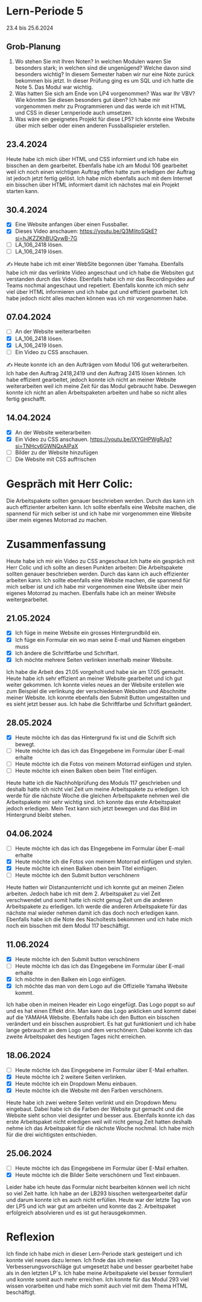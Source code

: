 # Lern-Periode 5

23.4 bis 25.6.2024

## Grob-Planung

1. Wo stehen Sie mit Ihren Noten? In welchen Modulen waren Sie besonders stark; in welchen sind die ungenügend? Welche davon sind besonders wichtig? In diesem Semester haben wir nur eine Note zurück bekommen bis jetzt. In dieser Prüfung ging es um SQL und ich hatte die Note 5. Das Modul war wichtig.
2. Was hatten Sie sich am Ende von LP4 vorgenommen? Was war Ihr VBV? Wie könnten Sie diesen besonders gut üben? Ich habe mir vorgenommen mehr zu Programmieren und das werde ich mit HTML und CSS in dieser Lernperiode auch umsetzen.
3. Was wäre ein geeignetes Projekt für diese LP5? Ich könnte eine Website über mich selber oder einen anderen Fussballspieler erstellen.

## 23.4.2024

Heute habe ich mich über HTML und CSS informiert und ich habe ein bisschen an dem gearbeitet. Ebenfalls habe ich am Modul 106 gearbeitet weil ich noch einen wichtigen Auftrag offen hatte zum erledigen der Auftrag ist jedoch jetzt fertig gelöst. Ich habe mich ebenfalls auch mit dem Internet ein bisschen über HTML informiert damit ich nächstes mal ein Projekt starten kann.

## 30.4.2024

- [X] Eine Website anfangen über einen Fussballer.
- [X] Dieses Video anschauen: https://youtu.be/Q3MIitoSQkE?si=hJKZZKhBUQywB-7G
- [ ] LA_106_2418 lösen.
- [ ] LA_106_2419 lösen.

✍️ Heute habe ich mit einer WebSite begonnen über Yamaha. Ebenfalls habe ich mir das verlinkte Video angeschaut und ich habe die Websiten gut verstanden durch das Video. Ebenfalls habe ich mir das Recordingvideo auf Teams nochmal angeschaut und repetiert. Ebenfalls konnte ich mich sehr viel über HTML informieren und ich habe gut und effizient gearbeitet. Ich habe jedoch nicht alles machen können was ich mir vorgenommen habe. 

## 07.04.2024

- [ ] An der Website weiterarbeiten
- [X] LA_106_2418 lösen.
- [X] LA_106_2419 lösen.
- [ ] Ein Video zu CSS anschauen.

✍️ Heute konnte ich an den Aufträgen vom Modul 106 gut weiterarbeiten. Ich habe den Auftrag 2418,2419 und den Auftrag 2415 lösen können. Ich habe effizient gearbeitet, jedoch konnte ich nicht an meiner Website weiterarbeiten weil ich meine Zeit für das Modul gebraucht habe. Deswegen konnte ich nicht an allen Arbeitspaketen arbeiten und habe so nicht alles fertig geschafft. 

## 14.04.2024

- [X] An der Website weiterarbeiten
- [X] Ein Video zu CSS anschauen. https://youtu.be/lXYGHPWgRJg?si=TNHcv6GWNQxAIPaX
- [ ] Bilder zu der Website hinzufügen
- [ ] Die Website mit CSS auffrischen

# Gespräch mit Herr Colic:
Die Arbeitspakete sollten genauer beschrieben werden. Durch das kann ich auch effizienter arbeiten kann. Ich sollte ebenfalls eine Website machen, die spannend für mich selber ist und ich habe mir vorgenommen eine Website über mein eigenes Motorrad zu machen.

# Zusammenfassung
Heute habe ich mir ein Video zu CSS angeschaut.Ich hatte ein gespräch mit Herr Colic und ich sollte an diesen Punkten arbeiten: Die Arbeitspakete sollten genauer beschrieben werden. Durch das kann ich auch effizienter arbeiten kann. Ich sollte ebenfalls eine Website machen, die spannend für mich selber ist und ich habe mir vorgenommen eine Website über mein eigenes Motorrad zu machen.
Ebenfalls habe ich an meiner Website weitergearbeitet.

## 21.05.2024

- [X] Ich füge in meine Website ein grosses Hintergrundbild ein.
- [X] Ich füge ein Formular ein wo man seine E-mail und Namen eingeben muss
- [X] Ich ändere die Schriftfarbe und Schriftart.
- [X] Ich möchte mehrere Seiten verlinken innerhalb meiner Website.

Ich habe die Arbeit des 21.05 vorgeholt und habe sie am 17.05 gemacht. Heute habe ich sehr effizient an meiner Website gearbeitet und ich gut weiter gekommen. Ich konnte vieles neues an der Website erstellen wie zum Beispiel die verlinkung der verschiedenen Websiten und Abschnitte meiner Website. Ich konnte ebenfalls den Submit Button umgestallten und es sieht jetzt besser aus. Ich habe die Schriftfarbe und Schriftart geändert.

## 28.05.2024

- [X] Heute möchte ich das das Hintergrund fix ist und die Schrift sich bewegt.
- [ ] Heute möchte ich das ich das EIngegebene im Formular über E-mail erhalte
- [ ] Heute möchte ich die Fotos von meinem Motorrad einfügen und stylen.
- [ ] Heute möchte ich einen Balken oben beim Titel einfügen.

Heute hatte ich die Nachhohlprüfung des Moduls 117 geschrieben und deshalb hatte ich nicht viel Zeit um meine Arbeitspakete zu erledigen. Ich werde für die nächste Woche die gleichen Arbeitspakete nehmen weil die Arbeitspakete mir sehr wichtig sind. Ich konnte das erste Arbeitspaket jedoch erledigen. Mein Text kann sich jetzt bewegen und das Bild im Hintergrund bleibt stehen. 

## 04.06.2024

- [ ] Heute möchte ich das ich das EIngegebene im Formular über E-mail erhalte
- [X] Heute möchte ich die Fotos von meinem Motorrad einfügen und stylen.
- [X] Heute möchte ich einen Balken oben beim Titel einfügen.
- [ ] Heute möchte ich den Submit button verschönern

Heute hatten wir Distanzunterricht und ich konnte gut an meinen Zielen arbeiten. Jedoch habe ich mit dem 2. Arbeitspaket zu viel Zeit verschwendet und somit hatte ich nicht genug Zeit um die anderen Arbeitspakete zu erledigen. Ich werde die anderen Arbeitspakete für das nächste mal wieder nehmen damit ich das doch noch erledigen kann. Ebenfalls habe ich die Note des Nacholtests bekommen und ich habe mich noch ein bisschen mit dem Modul 117 beschäftigt.

## 11.06.2024

- [X] Heute möchte ich den Submit button verschönern
- [ ] Heute möchte ich das ich das EIngegebene im Formular über E-mail erhalte
- [X] Ich möchte in den Balken ein Logo einfügen.
- [X] Ich möchte das man von dem Logo auf die Offizielle Yamaha Website kommt.

Ich habe oben in meinen Header ein Logo eingefügt. Das Logo poppt so auf und es hat einen Effekt drin. Man kann das Logo anklicken und kommt dabei auf die YAMAHA Website. Ebenfalls habe ich den Button ein bisschen verändert und ein bisschen ausprobiert. Es hat gut funktioniert und ich habe lange gebraucht an dem Logo und dem verschönern. Dabei konnte ich das zweite Arbeitspaket des heutigen Tages nicht erreichen. 

## 18.06.2024

- [ ] Heute möchte ich das Eingegebene im Formular über E-Mail erhalten.
- [X] Heute möchte ich 2 weitere Seiten verlinken.
- [X] Heute möchte ich ein Dropdown Menu einbauen.
- [X] Heute möchte ich die Website mit den Farben verschönern.

Heute habe ich zwei weitere Seiten verlinkt und ein Dropdown Menu eingebaut. Dabei habe ich die Farben der Website gut gemacht und die Website sieht schon viel designter und besser aus. Ebenfalls konnte ich das erste Arbeitspaket nicht erledigen weil will nicht genug Zeit hatten deshalb nehme ich das Arbeitspaket für die nächste Woche nochmal. Ich habe mich für die drei wichtigsten entschieden. 

## 25.06.2024

- [ ] Heute möchte ich das Eingegebene im Formular über E-Mail erhalten.
- [X] Heute möchte ich die Bilder Seite verschönern und Text einbauen.

Leider habe ich heute das Formular nicht bearbeiten können weil ich nicht so viel Zeit hatte. Ich habe an der LB293 bisschen weitergearbeitet dafür und darum konnte ich es auch nicht erfüllen. Heute war der letzte Tag von der LP5 und ich war gut am arbeiten und konnte das 2. Arbeitspaket erfolgreich absolvieren und es ist gut herausgekommen.

# Reflexion

Ich finde ich habe mich in dieser Lern-Periode stark gesteigert und ich konnte viel neues dazu lernen. Ich finde das ich meien Verbesserungsvorschläge gut umgesetzt habe und besser gearbeitet habe als in den letzten LP`s. Ich habe meine Arbeitspakete viel besser formuliert und konnte somit auch mehr erreichen. Ich konnte für das Modul 293 viel wissen vorarbeiten und habe mich somit auch viel mit dem Thema HTML beschäftigt.
